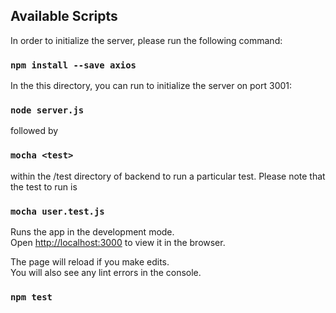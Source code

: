 ## Available Scripts

In order to initialize the server, please run the following command:

### `npm install --save axios`

In the this directory, you can run to initialize the server on port 3001:

### `node server.js`

followed by

### `mocha <test>`

within the /test directory of backend to run a particular test. Please note that the test to run is

### `mocha user.test.js`

Runs the app in the development mode.\
Open [http://localhost:3000](http://localhost:3000) to view it in the browser.

The page will reload if you make edits.\
You will also see any lint errors in the console.

### `npm test`


